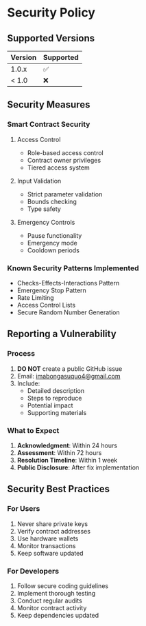 # Security Policy

## Supported Versions

| Version | Supported          |
| ------- | ------------------ |
| 1.0.x   | :white_check_mark: |
| < 1.0   | :x:                |

## Security Measures

### Smart Contract Security

1. Access Control

   - Role-based access control
   - Contract owner privileges
   - Tiered access system

2. Input Validation

   - Strict parameter validation
   - Bounds checking
   - Type safety

3. Emergency Controls
   - Pause functionality
   - Emergency mode
   - Cooldown periods

### Known Security Patterns Implemented

- Checks-Effects-Interactions Pattern
- Emergency Stop Pattern
- Rate Limiting
- Access Control Lists
- Secure Random Number Generation

## Reporting a Vulnerability

### Process

1. **DO NOT** create a public GitHub issue
2. Email: imabongasuquo4@gmail.com
3. Include:
   - Detailed description
   - Steps to reproduce
   - Potential impact
   - Supporting materials

### What to Expect

1. **Acknowledgment**: Within 24 hours
2. **Assessment**: Within 72 hours
3. **Resolution Timeline**: Within 1 week
4. **Public Disclosure**: After fix implementation

## Security Best Practices

### For Users

1. Never share private keys
2. Verify contract addresses
3. Use hardware wallets
4. Monitor transactions
5. Keep software updated

### For Developers

1. Follow secure coding guidelines
2. Implement thorough testing
3. Conduct regular audits
4. Monitor contract activity
5. Keep dependencies updated
